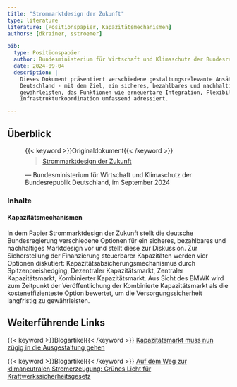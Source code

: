 ```yaml
---
title: "Strommarktdesign der Zukunft"
type: literature
literature: [Positionspapier, Kapazitätsmechanismen]
authors: [dkrainer, sstroemer]

bib:
  type: Positionspapier
  author: Bundesministerium für Wirtschaft und Klimaschutz der Bundesrepublik Deutschland
  date: 2024-09-04
  description: |
    Dieses Dokument präsentiert verschiedene gestaltungsrelevante Ansätze für ein künftiges Strommarktdesign in
    Deutschland - mit dem Ziel, ein sicheres, bezahlbares und nachhaltiges strombasiertes Energiesystem zu
    gewährleisten, das Funktionen wie erneuerbare Integration, Flexibilität, Investitionsanreize und
    Infrastrukturkoordination umfassend adressiert.

---
```


## Überblick

<figure>
    {{< keyword >}}Originaldokument{{< /keyword >}}
    <blockquote style="margin-top: 0.5em;">
        <a href="https://www.bmwk.de/Redaktion/DE/Publikationen/Energie/20240801-strommarktdesign-der-zukunft.pdf?__blob=publicationFile&v=18" target="_blank">
            Strommarktdesign der Zukunft
        </a>
    </blockquote>
    <figcaption>— Bundesministerium für Wirtschaft und Klimaschutz der Bundesrepublik Deutschland, im September 2024</figcaption>
</figure>

### Inhalte

#### Kapazitätsmechanismen

In dem Papier Strommarktdesign der Zukunft stellt die deutsche Bundesregierung verschiedene Optionen für ein sicheres, bezahlbares und nachhaltiges Marktdesign vor und stellt diese zur Diskussion. Zur Sicherstellung der Finanzierung steuerbarer Kapazitäten werden vier Optionen diskutiert: Kapazitätsabsicherungsmechanismus durch Spitzenpreishedging, Dezentraler Kapazitätsmarkt, Zentraler Kapazitätsmarkt, Kombinierter Kapazitätsmarkt. Aus Sicht des BMWK wird zum Zeitpunkt der Veröffentlichung der Kombinierte Kapazitätsmarkt als die kosteneffizienteste Option bewertet, um die Versorgungssicherheit langfristig zu gewährleisten.

## Weiterführende Links

{{< keyword >}}Blogartikel{{< /keyword >}} [Kapazitätsmarkt muss nun zügig in die Ausgestaltung gehen](https://www.bdew.de/presse/presseinformationen/kapazitaetsmarkt-muss-nun-zuegig-in-die-ausgestaltung-gehen/)

{{< keyword >}}Blogartikel{{< /keyword >}} [Auf dem Weg zur klimaneutralen Stromerzeugung: Grünes Licht für Kraftwerkssicherheitsgesetz](https://www.bmwk.de/Redaktion/DE/Pressemitteilungen/2024/07/20240705-klimaneutrale-stromerzeugung-kraftwerkssicherheitsgesetz.html)
